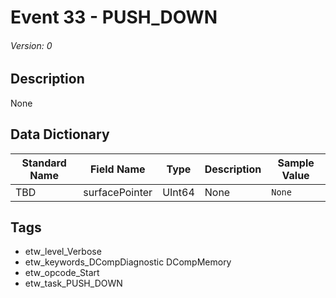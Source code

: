 # Event 33 - PUSH_DOWN
###### Version: 0

## Description
None

## Data Dictionary
|Standard Name|Field Name|Type|Description|Sample Value|
|---|---|---|---|---|
|TBD|surfacePointer|UInt64|None|`None`|

## Tags
* etw_level_Verbose
* etw_keywords_DCompDiagnostic DCompMemory
* etw_opcode_Start
* etw_task_PUSH_DOWN